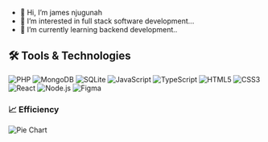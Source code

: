 - 👋 Hi, I’m james njugunah
- 👀 I’m interested in full stack software development...
- 🌱 I’m currently learning backend development..
## 🛠️ Tools & Technologies
![PHP](https://img.shields.io/badge/PHP-777BB4?style=for-the-badge&logo=php&logoColor=white)
![MongoDB](https://img.shields.io/badge/MongoDB-47A248?style=for-the-badge&logo=mongodb&logoColor=white)
![SQLite](https://img.shields.io/badge/SQLite-003B57?style=for-the-badge&logo=sqlite&logoColor=white)
![JavaScript](https://img.shields.io/badge/JavaScript-F7DF1E?style=for-the-badge&logo=javascript&logoColor=black)
![TypeScript](https://img.shields.io/badge/TypeScript-3178C6?style=for-the-badge&logo=typescript&logoColor=white)
![HTML5](https://img.shields.io/badge/HTML5-E34F26?style=for-the-badge&logo=html5&logoColor=white)
![CSS3](https://img.shields.io/badge/CSS3-1572B6?style=for-the-badge&logo=css3&logoColor=white)
![React](https://img.shields.io/badge/React-20232A?style=for-the-badge&logo=react&logoColor=61DAFB)
![Node.js](https://img.shields.io/badge/Node.js-339933?style=for-the-badge&logo=node.js&logoColor=white)
![Figma](https://img.shields.io/badge/Figma-F24E1E?style=for-the-badge&logo=figma&logoColor=white)

### 📈 Efficiency
![Pie Chart]([https://your-image-url.com/piechart.png](https://files.oaiusercontent.com/file-JyZKnDFY9GxynTWeppuJ6a?se=2025-02-19T15%3A16%3A18Z&sp=r&sv=2024-08-04&sr=b&rscc=max-age%3D299%2C%20immutable%2C%20private&rscd=attachment%3B%20filename%3D614b2ef4-2b11-4cfb-b3b3-ad6c598478c8&sig=VSitJku3ht/yMt8fLPyIc/RL9Jt9KyoBysDM0ipQSxs%3D))





<!---
jamesnjugunah/jamesnjugunah is a ✨ special ✨ repository because its `README.md` (this file) appears on your GitHub profile.
You can click the Preview link to take a look at your changes.
--->
